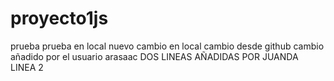 # proyecto1js
prueba
prueba en local
nuevo cambio en local
cambio desde github
cambio añadido por el usuario arasaac
DOS LINEAS AÑADIDAS POR JUANDA
LINEA 2